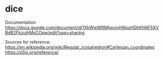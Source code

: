 # dice
Documentation
https://docs.google.com/document/d/1XkWwWftMIgcqyH6puHDhKhNF5XVBdB2FkzuihMsCOpw/edit?usp=sharing

Sources for reference: 
https://en.wikipedia.org/wiki/Regular_icosahedron#Cartesian_coordinates
https://p5js.org/reference/